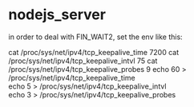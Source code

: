 # nodejs_server

in order to deal with FIN_WAIT2, set the env like this:

cat /proc/sys/net/ipv4/tcp_keepalive_time  7200
cat /proc/sys/net/ipv4/tcp_keepalive_intvl  75
cat /proc/sys/net/ipv4/tcp_keepalive_probes  9
echo 60 > /proc/sys/net/ipv4/tcp_keepalive_time  
echo 5 > /proc/sys/net/ipv4/tcp_keepalive_intvl  
echo 3 > /proc/sys/net/ipv4/tcp_keepalive_probes
